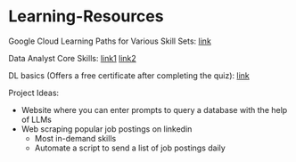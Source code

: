 # Learning-Resources

Google Cloud Learning Paths for Various Skill Sets: [link](https://www.cloudskillsboost.google/)

Data Analyst Core Skills: [link1](https://www.youtube.com/watch?v=8rO7ztF4NtU&list=PLUaB-1hjhk8H48Pj32z4GZgGWyylqv85f&index=12) [link2](https://www.youtube.com/@AlexTheAnalyst/playlists)

DL basics (Offers a free certificate after completing the quiz): [link](https://lightning.ai/courses/deep-learning-fundamentals/)


Project Ideas:

- Website where you can enter prompts to query a database with the help of LLMs
- Web scraping popular job postings on linkedin
  - Most in-demand skills
  - Automate a script to send a list of job postings daily
